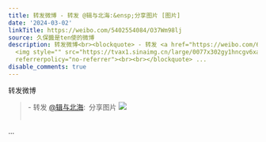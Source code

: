 ```yaml
---
title: 转发微博 - 转发 @辑与北海:&ensp;分享图片 [图片]
date: '2024-03-02'
linkTitle: https://weibo.com/5402554084/O37Wm98lj
source: 久保醬是ten使的微博
description: 转发微博<br><blockquote> - 转发 <a href="https://weibo.com/6524240534" target="_blank">@辑与北海</a>: 分享图片
  <img style="" src="https://tvax1.sinaimg.cn/large/0077x302gy1hncgv6xagbg305p05mhdu.gif"
  referrerpolicy="no-referrer"><br><br></blockquote> ...
disable_comments: true
---
```

转发微博<br><blockquote> - 转发 <a href="https://weibo.com/6524240534" target="_blank">@辑与北海</a>: 分享图片 <img style="" src="https://tvax1.sinaimg.cn/large/0077x302gy1hncgv6xagbg305p05mhdu.gif" referrerpolicy="no-referrer"><br><br></blockquote> ...